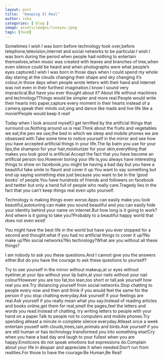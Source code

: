 ```yaml
---
layout: post
title:  "Keeping It Real"
author: isha
categories: [ blog ]
image: assets/images/loveyou.jpeg
tags: [food]
---
```


Sometimes I wish I was born before technology took over,before telephone,television,internet and social networks to be particular.I wish I was born during the period when people had nothing to entertain themselves,when music was created with leaves and branches of tree,when even silence could be heard and when photographs were what people’s eyes captured.I wish I was born in those days when I could spend my whole day staring at the clouds changing their shape and sky changing it’s colour,in those days when people wrote letters with their hand and internet was not even in their furthest imagination.I know I sound very impractical.But have you ever thought about it? About life without machines and technology?Things would  be simpler and more real.People would write their hearts into paper,capture every moment in their hearts instead of a camera,speak their minds out,sing and dance like mads and live life like a movie!People would keep it real!

Today when I look around myself,I get terrified by the artificial things that surround us.Nothing around us is real.Think about the fruits and vegetables we eat,the pen we use,the bed in which we sleep and mobile phones we are obsessed with.Take some time to notice yourself in the mirror and see how you have accepted artificial things in your life.The lip balm you use for your lips,the shampoo for your hair,moisturizer for your skin,everything that makes you look good is artificial.Accept the fact that you have become an artificial person too.However boring your life is,you always have interesting things to show on facebook,you might be having a bad day but you have a beautiful fake smile to flaunt and cover it up.You want to say something but end up saying something else just because you want to be in the ‘good books’ of people.You have hundreds of friends and followers on facebook and twitter but only a hand full of people who really care.Tragedy lies in the fact that you can’t keep things real even upto yourself.

Technology is making things even worse.Apps can easily make you look beautiful,autotuning can make you sound beautiful and you can easily hide your identity behind your name on internet.But how long is it going to work?And where is it going to take you?Probably to a beautiful happy world that does not even exist!

You might have the best life in the world but have you ever stopped for a second and thought:what if you had no artificial things to cover it up?No make up?No social networks?No technology?What are you without all these things?

I am nobody to ask you these questions.And I cannot give you the answers either.But do you have the courage to ask these questions to yourself?

Try to see yourself in the mirror without makeup,at ur eyes without eyeliner,at your lips without your lip balm,at your nails without your nail colour!However you are too fat,too lean,too short or tall,ask yourself how real you are.Try distancing yourself from social networks.Stop chatting to people every now and then and think if you would feel the same for the person if you stop chatting everyday.Ask yourself if your feelings are real.Ask yourself if you really mean what you say.Instead of reading articles and books online,get them for real,smell the pages,feel the letters and words you read.Instead of chatting, try writing letters to people with your hand on a paper.Talk to people not to computers and mobile phones.Try spending atleast a minute in complete silence everyday.Atleast once a week entertain youself with clouds,trees,rain,animals and birds.Ask yourself if you are still human or has technology transformed you into something else!Cry when you have a bad day and laugh to your fullest  when you are happy.Emoticons do not speak emotions but expressions do.Complain about your life in despair and appreciate it when needed.Don’t run from realities.For those to have the courage:Be Human,Be Real!